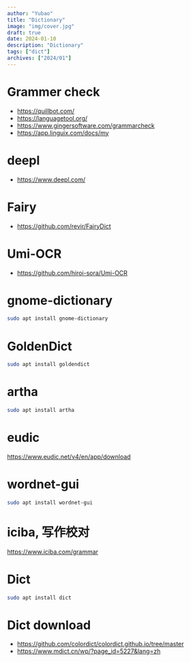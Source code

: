```yaml
---
author: "Yubao"
title: "Dictionary"
image: "img/cover.jpg"
draft: true
date: 2024-01-10
description: "Dictionary"
tags: ["dict"]
archives: ["2024/01"]
---
```


# Grammer check
- https://quillbot.com/
- https://languagetool.org/
- https://www.gingersoftware.com/grammarcheck
- https://app.linguix.com/docs/my

# deepl

- https://www.deepl.com/

# Fairy
- https://github.com/revir/FairyDict

# Umi-OCR
- https://github.com/hiroi-sora/Umi-OCR

# gnome-dictionary

```sh
sudo apt install gnome-dictionary
```

# GoldenDict

```sh
sudo apt install goldendict
```

# artha

```sh
sudo apt install artha
```
# eudic

https://www.eudic.net/v4/en/app/download

# wordnet-gui

```sh
sudo apt install wordnet-gui
```

# iciba, 写作校对 

https://www.iciba.com/grammar

# Dict

```sh
sudo apt install dict
```

# Dict download
- https://github.com/colordict/colordict.github.io/tree/master
- https://www.mdict.cn/wp/?page_id=5227&lang=zh

